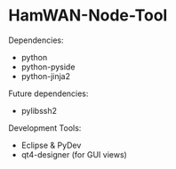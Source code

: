 HamWAN-Node-Tool
================
Dependencies:
* python
* python-pyside
* python-jinja2

Future dependencies:
* pylibssh2

Development Tools:
* Eclipse & PyDev
* qt4-designer (for GUI views)
